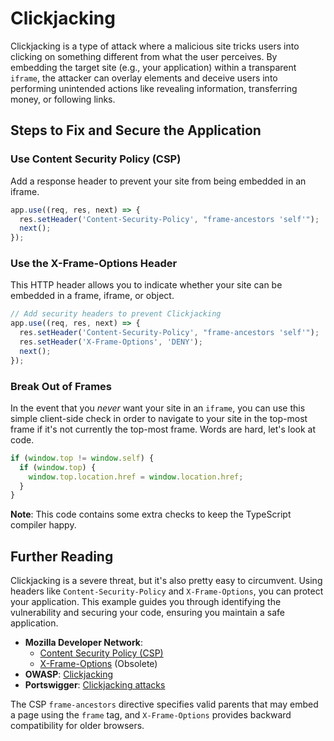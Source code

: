 # Clickjacking

Clickjacking is a type of attack where a malicious site tricks users into clicking on something different from what the user perceives. By embedding the target site (e.g., your application) within a transparent `iframe`, the attacker can overlay elements and deceive users into performing unintended actions like revealing information, transferring money, or following links.

## Steps to Fix and Secure the Application

### Use Content Security Policy (CSP)

Add a response header to prevent your site from being embedded in an iframe.

```js
app.use((req, res, next) => {
  res.setHeader('Content-Security-Policy', "frame-ancestors 'self'");
  next();
});
```

### Use the X-Frame-Options Header

This HTTP header allows you to indicate whether your site can be embedded in a frame, iframe, or object.

```javascript
// Add security headers to prevent Clickjacking
app.use((req, res, next) => {
  res.setHeader('Content-Security-Policy', "frame-ancestors 'self'");
  res.setHeader('X-Frame-Options', 'DENY');
  next();
});
```

### Break Out of Frames

In the event that you _never_ want your site in an `iframe`, you can use this simple client-side check in order to navigate to your site in the top-most frame if it's not currently the top-most frame. Words are hard, let's look at code.

```js
if (window.top != window.self) {
  if (window.top) {
    window.top.location.href = window.location.href;
  }
}
```

**Note**: This code contains some extra checks to keep the TypeScript compiler happy.

## Further Reading

Clickjacking is a severe threat, but it's also pretty easy to circumvent. Using headers like `Content-Security-Policy` and `X-Frame-Options`, you can protect your application. This example guides you through identifying the vulnerability and securing your code, ensuring you maintain a safe application.

- **Mozilla Developer Network**:
  - [Content Security Policy (CSP)](https://developer.mozilla.org/en-US/docs/Web/HTTP/CSP)
  - [X-Frame-Options](https://developer.mozilla.org/en-US/docs/Web/HTTP/Headers/X-Frame-Options) (Obsolete)
- **OWASP**: [Clickjacking](https://owasp.org/www-community/attacks/Clickjacking)
- **Portswigger**: [Clickjacking attacks](https://portswigger.net/web-security/clickjacking)

The CSP `frame-ancestors` directive specifies valid parents that may embed a page using the `frame` tag, and `X-Frame-Options` provides backward compatibility for older browsers.
